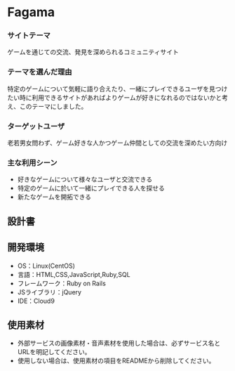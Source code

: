# Fagama

### サイトテーマ
ゲームを通じての交流、発見を深められるコミュニティサイト

### テーマを選んだ理由
特定のゲームについて気軽に語り合えたり、一緒にプレイできるユーザを見つけたい時に利用できるサイトがあればよりゲームが好きになれるのではないかと考え、このテーマにしました。

### ターゲットユーザ
老若男女問わず、ゲーム好きな人かつゲーム仲間としての交流を深めたい方向け

### 主な利用シーン
* 好きなゲームについて様々なユーザと交流できる
* 特定のゲームに於いて一緒にプレイできる人を探せる
* 新たなゲームを開拓できる

## 設計書


## 開発環境
- OS：Linux(CentOS)
- 言語：HTML,CSS,JavaScript,Ruby,SQL
- フレームワーク：Ruby on Rails
- JSライブラリ：jQuery
- IDE：Cloud9

## 使用素材
- 外部サービスの画像素材・音声素材を使用した場合は、必ずサービス名とURLを明記してください。
- 使用しない場合は、使用素材の項目をREADMEから削除してください。
